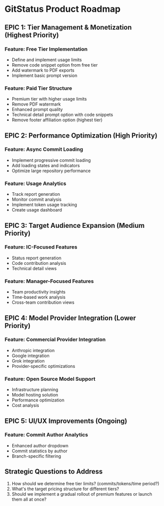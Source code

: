 # GitStatus Product Roadmap

## EPIC 1: Tier Management & Monetization (Highest Priority)

### Feature: Free Tier Implementation
- Define and implement usage limits
- Remove code snippet option from free tier
- Add watermark to PDF exports
- Implement basic prompt version

### Feature: Paid Tier Structure
- Premium tier with higher usage limits
- Remove PDF watermark
- Enhanced prompt quality
- Technical detail prompt option with code snippets
- Remove footer affiliation option (highest tier)

## EPIC 2: Performance Optimization (High Priority)

### Feature: Async Commit Loading
- Implement progressive commit loading
- Add loading states and indicators
- Optimize large repository performance

### Feature: Usage Analytics
- Track report generation
- Monitor commit analysis
- Implement token usage tracking
- Create usage dashboard

## EPIC 3: Target Audience Expansion (Medium Priority)

### Feature: IC-Focused Features
- Status report generation
- Code contribution analysis
- Technical detail views

### Feature: Manager-Focused Features
- Team productivity insights
- Time-based work analysis
- Cross-team contribution views

## EPIC 4: Model Provider Integration (Lower Priority)

### Feature: Commercial Provider Integration
- Anthropic integration
- Google integration
- Grok integration
- Provider-specific optimizations

### Feature: Open Source Model Support
- Infrastructure planning
- Model hosting solution
- Performance optimization
- Cost analysis

## EPIC 5: UI/UX Improvements (Ongoing)

### Feature: Commit Author Analytics
- Enhanced author dropdown
- Commit statistics by author
- Branch-specific filtering

## Strategic Questions to Address

1. How should we determine free tier limits? (commits/tokens/time period?)
2. What's the target pricing structure for different tiers?
3. Should we implement a gradual rollout of premium features or launch them all at once? 